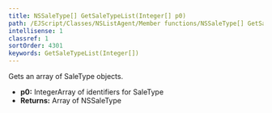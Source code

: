 ```yaml
---
title: NSSaleType[] GetSaleTypeList(Integer[] p0)
path: /EJScript/Classes/NSListAgent/Member functions/NSSaleType[] GetSaleTypeList(Integer[] p_0)
intellisense: 1
classref: 1
sortOrder: 4301
keywords: GetSaleTypeList(Integer[])
---
```


Gets an array of SaleType objects.



* **p0:** IntegerArray of identifiers for SaleType
* **Returns:** Array of NSSaleType


